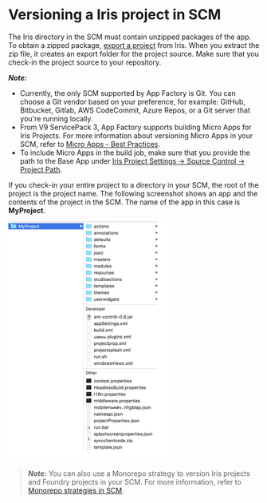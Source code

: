                         
Versioning a Iris project in SCM
======================================

The Iris directory in the SCM must contain unzipped packages of the app. To obtain a zipped package, [export a project](../../../Iris/iris_user_guide/Content/ShareProjectOnTheCloud.md) from Iris. When you extract the zip file, it creates an export folder for the project source. Make sure that you check-in the project source to your repository.

**_Note:_**

*   Currently, the only SCM supported by App Factory is Git. You can choose a Git vendor based on your preference, for example: GitHub, Bitbucket, Gitlab, AWS CodeCommit, Azure Repos, or a Git server that you're running locally.
*   From V9 ServicePack 3, App Factory supports building Micro Apps for Iris Projects. For more information about versioning Micro Apps in your SCM, refer to [Micro Apps - Best Practices](MicroApps_BestPractices.md).
*   To include Micro Apps in the build job, make sure that you provide the path to the Base App under [Iris Project Settings → Source Control → Project Path](Project_Settings.md).

If you check-in your entire project to a directory in your SCM, the root of the project is the project name. The following screenshot shows an app and the contents of the project in the SCM. The name of the app in this case is **MyProject**.

![](Resources/Images/Project_Root_Directory.png)

> **_Note:_** You can also use a Monorepo strategy to version Iris projects and Foundry projects in your SCM. For more information, refer to [Monorepo strategies in SCM](FoundryProjectVersioning.md#monorepo-strategies-in-scm).
